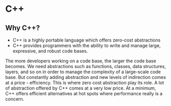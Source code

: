 # C++

## Why C++?

- C++ is a highly portable language which offers zero-cost abstractions
- C++ provides programmers with the ability to write and manage large, expressive, and robust code bases. 

The more developers working on a code base, the larger the code base becomes. We need abstractions such as functions, classes, data structures, layers, and so on in order to manage the complexity of a large-scale code base. But constantly adding abstraction and new levels of indirection comes at a price - efficiency. This is where zero cost abstraction play its role. A lot of abstraction offered by C++ comes at a very low price. At a minimum, C++ offers efficient alternatives at hot spots where performance really is a concern. 
